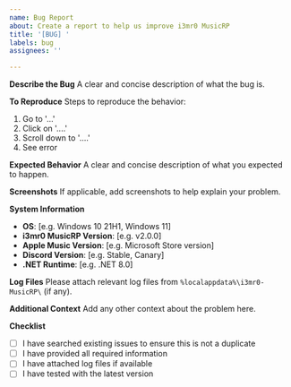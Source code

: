 ```yaml
---
name: Bug Report
about: Create a report to help us improve i3mr0 MusicRP
title: '[BUG] '
labels: bug
assignees: ''

---
```


**Describe the Bug**
A clear and concise description of what the bug is.

**To Reproduce**
Steps to reproduce the behavior:
1. Go to '...'
2. Click on '....'
3. Scroll down to '....'
4. See error

**Expected Behavior**
A clear and concise description of what you expected to happen.

**Screenshots**
If applicable, add screenshots to help explain your problem.

**System Information**
- **OS**: [e.g. Windows 10 21H1, Windows 11]
- **i3mr0 MusicRP Version**: [e.g. v2.0.0]
- **Apple Music Version**: [e.g. Microsoft Store version]
- **Discord Version**: [e.g. Stable, Canary]
- **.NET Runtime**: [e.g. .NET 8.0]

**Log Files**
Please attach relevant log files from `%localappdata%\i3mr0-MusicRP\` (if any).

**Additional Context**
Add any other context about the problem here.

**Checklist**
- [ ] I have searched existing issues to ensure this is not a duplicate
- [ ] I have provided all required information
- [ ] I have attached log files if available
- [ ] I have tested with the latest version